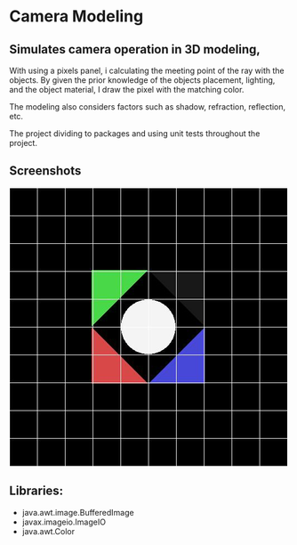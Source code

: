 
# Camera Modeling

## Simulates camera operation in 3D modeling, 

With using a pixels panel, i calculating the meeting point of the ray with the objects. 
By given the prior knowledge of the objects placement, lighting, and the object material, 
I draw the pixel with the matching color.

The modeling also considers factors such as shadow, refraction, reflection, etc.

The project dividing to packages and using unit tests throughout the project.

## Screenshots

![SCREESHOT DECSRIPTION](solutions%20image/Emmission%20test.jpg)

## Libraries:

* java.awt.image.BufferedImage
* javax.imageio.ImageIO
* java.awt.Color
